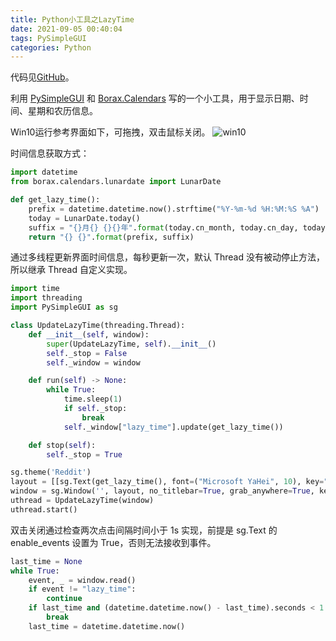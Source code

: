 ```yaml
---
title: Python小工具之LazyTime
date: 2021-09-05 00:40:04
tags: PySimpleGUI
categories: Python
---
```


代码见[GitHub](https://github.com/leiz2192/lazytime)。

利用 [PySimpleGUI](https://pysimplegui.readthedocs.io/en/latest/) 和 [Borax.Calendars](https://gitee.com/kinegratii/borax)  写的一个小工具，用于显示日期、时间、星期和农历信息。

Win10运行参考界面如下，可拖拽，双击鼠标关闭。
![win10](/images/20210905T004807.858.png)


时间信息获取方式：

```python
import datetime
from borax.calendars.lunardate import LunarDate

def get_lazy_time():
    prefix = datetime.datetime.now().strftime("%Y-%m-%d %H:%M:%S %A")
    today = LunarDate.today()
    suffix = "{}月{} {}{}年".format(today.cn_month, today.cn_day, today.gz_year, today.animal)
    return "{} {}".format(prefix, suffix)
```
<!--more-->
通过多线程更新界面时间信息，每秒更新一次，默认 Thread 没有被动停止方法，所以继承 Thread 自定义实现。

```python
import time
import threading
import PySimpleGUI as sg

class UpdateLazyTime(threading.Thread):
    def __init__(self, window):
        super(UpdateLazyTime, self).__init__()
        self._stop = False
        self._window = window

    def run(self) -> None:
        while True:
            time.sleep(1)
            if self._stop:
                break
            self._window["lazy_time"].update(get_lazy_time())

    def stop(self):
        self._stop = True

sg.theme('Reddit')
layout = [[sg.Text(get_lazy_time(), font=("Microsoft YaHei", 10), key="lazy_time", enable_events=True)]]
window = sg.Window('', layout, no_titlebar=True, grab_anywhere=True, keep_on_top=True, margins=(0,0), alpha_channel=0.75)
uthread = UpdateLazyTime(window)
uthread.start()
```

双击关闭通过检查两次点击间隔时间小于 1s 实现，前提是 sg.Text 的 enable_events 设置为 True，否则无法接收到事件。

```python
last_time = None
while True:
    event, _ = window.read()
    if event != "lazy_time":
        continue
    if last_time and (datetime.datetime.now() - last_time).seconds < 1:
        break
    last_time = datetime.datetime.now()
```
